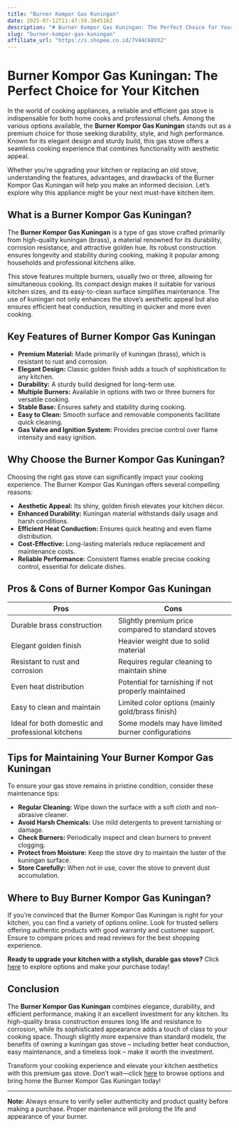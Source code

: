 ```yaml
---
title: "Burner Kompor Gas Kuningan"
date: 2025-07-12T11:47:59.304516Z
description: "# Burner Kompor Gas Kuningan: The Perfect Choice for Your Kitchen..."
slug: "burner-kompor-gas-kuningan"
affiliate_url: "https://s.shopee.co.id/7V44C68VX2"
---
```

# Burner Kompor Gas Kuningan: The Perfect Choice for Your Kitchen

In the world of cooking appliances, a reliable and efficient gas stove is indispensable for both home cooks and professional chefs. Among the various options available, the **Burner Kompor Gas Kuningan** stands out as a premium choice for those seeking durability, style, and high performance. Known for its elegant design and sturdy build, this gas stove offers a seamless cooking experience that combines functionality with aesthetic appeal.

Whether you’re upgrading your kitchen or replacing an old stove, understanding the features, advantages, and drawbacks of the Burner Kompor Gas Kuningan will help you make an informed decision. Let’s explore why this appliance might be your next must-have kitchen item.

## What is a Burner Kompor Gas Kuningan?

The **Burner Kompor Gas Kuningan** is a type of gas stove crafted primarily from high-quality kuningan (brass), a material renowned for its durability, corrosion resistance, and attractive golden hue. Its robust construction ensures longevity and stability during cooking, making it popular among households and professional kitchens alike.

This stove features multiple burners, usually two or three, allowing for simultaneous cooking. Its compact design makes it suitable for various kitchen sizes, and its easy-to-clean surface simplifies maintenance. The use of kuningan not only enhances the stove’s aesthetic appeal but also ensures efficient heat conduction, resulting in quicker and more even cooking.

## Key Features of Burner Kompor Gas Kuningan

- **Premium Material:** Made primarily of kuningan (brass), which is resistant to rust and corrosion.
- **Elegant Design:** Classic golden finish adds a touch of sophistication to any kitchen.
- **Durability:** A sturdy build designed for long-term use.
- **Multiple Burners:** Available in options with two or three burners for versatile cooking.
- **Stable Base:** Ensures safety and stability during cooking.
- **Easy to Clean:** Smooth surface and removable components facilitate quick cleaning.
- **Gas Valve and Ignition System:** Provides precise control over flame intensity and easy ignition.

## Why Choose the Burner Kompor Gas Kuningan?

Choosing the right gas stove can significantly impact your cooking experience. The Burner Kompor Gas Kuningan offers several compelling reasons:

- **Aesthetic Appeal:** Its shiny, golden finish elevates your kitchen décor.
- **Enhanced Durability:** Kuningan material withstands daily usage and harsh conditions.
- **Efficient Heat Conduction:** Ensures quick heating and even flame distribution.
- **Cost-Effective:** Long-lasting materials reduce replacement and maintenance costs.
- **Reliable Performance:** Consistent flames enable precise cooking control, essential for delicate dishes.

## Pros & Cons of Burner Kompor Gas Kuningan

| **Pros** | **Cons** |
|------------------------------|------------------------------------------------------------|
| Durable brass construction | Slightly premium price compared to standard stoves      |
| Elegant golden finish | Heavier weight due to solid material                     |
| Resistant to rust and corrosion | Requires regular cleaning to maintain shine      |
| Even heat distribution | Potential for tarnishing if not properly maintained |
| Easy to clean and maintain | Limited color options (mainly gold/brass finish)     |
| Ideal for both domestic and professional kitchens | Some models may have limited burner configurations  |

## Tips for Maintaining Your Burner Kompor Gas Kuningan

To ensure your gas stove remains in pristine condition, consider these maintenance tips:

- **Regular Cleaning:** Wipe down the surface with a soft cloth and non-abrasive cleaner.
- **Avoid Harsh Chemicals:** Use mild detergents to prevent tarnishing or damage.
- **Check Burners:** Periodically inspect and clean burners to prevent clogging.
- **Protect from Moisture:** Keep the stove dry to maintain the luster of the kuningan surface.
- **Store Carefully:** When not in use, cover the stove to prevent dust accumulation.

## Where to Buy Burner Kompor Gas Kuningan?

If you’re convinced that the Burner Kompor Gas Kuningan is right for your kitchen, you can find a variety of options online. Look for trusted sellers offering authentic products with good warranty and customer support. Ensure to compare prices and read reviews for the best shopping experience.

**Ready to upgrade your kitchen with a stylish, durable gas stove?** Click [here](https://s.shopee.co.id/7V44C68VX2) to explore options and make your purchase today!

## Conclusion

The **Burner Kompor Gas Kuningan** combines elegance, durability, and efficient performance, making it an excellent investment for any kitchen. Its high-quality brass construction ensures long life and resistance to corrosion, while its sophisticated appearance adds a touch of class to your cooking space. Though slightly more expensive than standard models, the benefits of owning a kuningan gas stove – including better heat conduction, easy maintenance, and a timeless look – make it worth the investment.

Transform your cooking experience and elevate your kitchen aesthetics with this premium gas stove. Don’t wait—click [here](https://s.shopee.co.id/7V44C68VX2) to browse options and bring home the Burner Kompor Gas Kuningan today!

---

**Note:** Always ensure to verify seller authenticity and product quality before making a purchase. Proper maintenance will prolong the life and appearance of your burner.